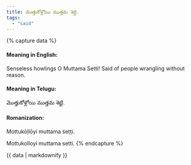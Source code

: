```yaml
---
title: మొత్తుకోళ్లోయి ముత్తమ శెట్టి.
tags:
  - "said"
---
```


{% capture data %}
#### Meaning in English:
Senseless howlings O Muttama Setti!
Said of people wrangling without reason.

#### Meaning in Telugu:
మొత్తుకోళ్లోయి ముత్తమ శెట్టి.

#### Romanization:
Mottukōḷlōyi muttama śeṭṭi.

Mottukolloyi muttama setti.
{% endcapture %}

{{ data | markdownify }}

